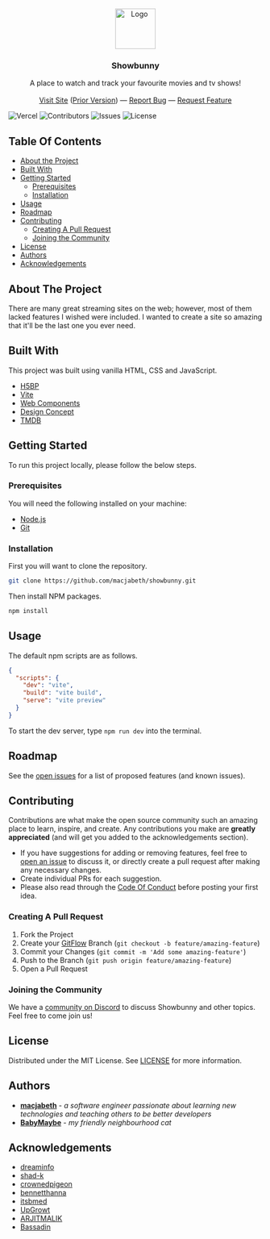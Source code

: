 <br/>
<p align="center">
  <a href="https://github.com/macjabeth/showbunny">
    <img src="https://raw.githubusercontent.com/macjabeth/showbunny/master/img/easter-bunny.svg" alt="Logo" width="80" height="80">
  </a>

  <h3 align="center">Showbunny</h3>

  <p align="center">
    A place to watch and track your favourite movies and tv shows!
    <br/>
    <br/>
    <a href="https://showbunny.xyz">Visit Site</a> (<a href="https://macjabeth.github.io/showbunny/">Prior Version</a>)
    &mdash;
    <a href="https://github.com/macjabeth/showbunny/issues">Report Bug</a>
    &mdash;
    <a href="https://github.com/macjabeth/showbunny/issues">Request Feature</a>
  </p>
</p>

![Vercel](https://therealsujitk-vercel-badge.vercel.app/?app=showbunny-macjabeth) ![Contributors](https://img.shields.io/github/contributors/macjabeth/showbunny?color=dark-green) ![Issues](https://img.shields.io/github/issues/macjabeth/showbunny) ![License](https://img.shields.io/github/license/macjabeth/showbunny)

## Table Of Contents

* [About the Project](#about-the-project)
* [Built With](#built-with)
* [Getting Started](#getting-started)
  * [Prerequisites](#prerequisites)
  * [Installation](#installation)
* [Usage](#usage)
* [Roadmap](#roadmap)
* [Contributing](#contributing)
  * [Creating A Pull Request](#creating-a-pull-request)
  * [Joining the Community](#joining-the-community)
* [License](#license)
* [Authors](#authors)
* [Acknowledgements](#acknowledgements)

## About The Project

There are many great streaming sites on the web; however, most of them lacked features I wished were included. I wanted to create a site so amazing that it'll be the last one you ever need.

## Built With

This project was built using vanilla HTML, CSS and JavaScript.

* [H5BP](https://html5boilerplate.com/)
* [Vite](https://vitejs.dev/)
* [Web Components](https://developer.mozilla.org/en-US/docs/Web/Web_Components)
* [Design Concept](https://www.behance.net/gallery/115532245/Responsive-Anime-Website-Design-Concept/modules/659279239)
* [TMDB](http://api.themoviedb.org/)

## Getting Started

To run this project locally, please follow the below steps.

### Prerequisites

You will need the following installed on your machine:

* [Node.js](https://nodejs.org/)
* [Git](https://git-scm.com/)

### Installation

First you will want to clone the repository.

```sh
git clone https://github.com/macjabeth/showbunny.git
```

Then install NPM packages.

```sh
npm install
```

## Usage

The default npm scripts are as follows.

```json
{
  "scripts": {
    "dev": "vite",
    "build": "vite build",
    "serve": "vite preview"
  }
}
```

To start the dev server, type `npm run dev` into the terminal.

## Roadmap

See the [open issues](https://github.com/macjabeth/showbunny/issues) for a list of proposed features (and known issues).

## Contributing

Contributions are what make the open source community such an amazing place to learn, inspire, and create. Any contributions you make are **greatly appreciated** (and will get you added to the acknowledgements section).
* If you have suggestions for adding or removing features, feel free to [open an issue](https://github.com/macjabeth/showbunny/issues/new) to discuss it, or directly create a pull request after making any necessary changes.
* Create individual PRs for each suggestion.
* Please also read through the [Code Of Conduct](https://github.com/macjabeth/macjabeth/blob/main/CODE-OF-CONDUCT.md) before posting your first idea.

### Creating A Pull Request

1. Fork the Project
2. Create your [GitFlow](https://www.atlassian.com/git/tutorials/comparing-workflows/gitflow-workflow) Branch (`git checkout -b feature/amazing-feature`)
3. Commit your Changes (`git commit -m 'Add some amazing-feature'`)
4. Push to the Branch (`git push origin feature/amazing-feature`)
5. Open a Pull Request

### Joining the Community

We have a [community on Discord](https://discord.gg/g63XcJWFwv) to discuss Showbunny and other topics. Feel free to come join us!

## License

Distributed under the MIT License. See [LICENSE](https://github.com/macjabeth/showbunny/blob/main/LICENSE.md) for more information.

## Authors

* **[macjabeth](https://github.com/macjabeth/)** - *a software engineer passionate about learning new technologies and teaching others to be better developers*
* **[BabyMaybe](https://github.com/BabyMaybe)** - *my friendly neighbourhood cat*

## Acknowledgements

* [dreaminfo](https://github.com/dreaminfo)
* [shad-k](https://github.com/shad-k)
* [crownedpigeon](https://github.com/crownedpigeon)
* [bennetthanna](https://github.com/bennetthanna)
* [itsbmed](https://www.behance.net/itsbmed)
* [UpGrowt](https://www.behance.net/UpGrowt)
* [ARJITMALIK](https://github.com/ARJITMALIK)
* [Bassadin](https://github.com/Bassadin)
